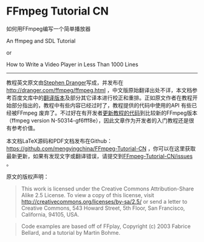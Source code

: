 FFmpeg Tutorial CN
===========

如何用FFmpeg编写一个简单播放器

An ffmpeg and SDL Tutorial

or

How to Write a Video Player in Less Than 1000 Lines

----------

教程英文原文由[Stephen Dranger](dranger@gmail.com)写成，并发布在 http://dranger.com/ffmpeg/ffmpeg.html  ，中文版原始翻译出处不详，本文档参考百度文库中的[翻译版本](http://wenku.baidu.com/view/2a30ffef0975f46527d3e1ac.html)及部分其它译本进行校正和重排。正如原文作者在教程开始部分指出的，教程中有些内容已经过时了，教程提供的代码中使用的API 有些已经被FFmpeg 废弃了。不过好在有开发者[更新教程的代码](https://github.com/chelyaev/ffmpeg-tutorial)到比较新的FFmpeg版本（ffmpeg version N-50314-gf6fff8e），因此文章作为开发者的入门教程还是很有参考价值。

本文档LaTeX源码和PDF文档发布在Github：https://github.com/mengyingchina/FFmpeg-Tutorial-CN ，你可以在这里获取最新更新，如果有发现文字或翻译错误，请提交到[FFmpeg-Tutorial-CN/issues](https://github.com/mengyingchina/FFmpeg-Tutorial-CN/issues) 。


原文的版权声明：

> This work is licensed under the Creative Commons Attribution-Share Alike 2.5 License. To view a copy of this license, visit http://creativecommons.org/licenses/by-sa/2.5/ or send a letter to Creative Commons, 543 Howard Street, 5th Floor, San Francisco, California, 94105, USA.

> Code examples are based off of FFplay, Copyright (c) 2003 Fabrice Bellard, and a tutorial by Martin Bohme.
